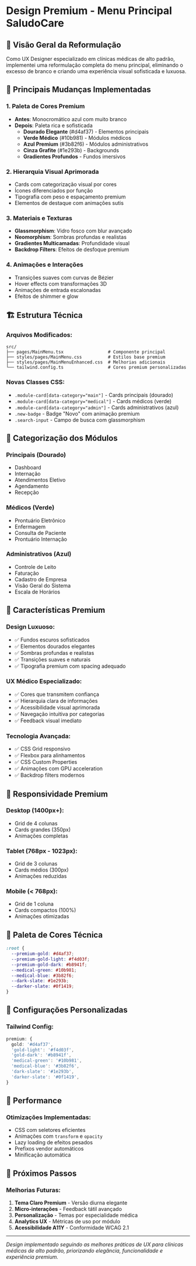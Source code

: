 # Design Premium - Menu Principal SaludoCare

## 🎨 Visão Geral da Reformulação

Como UX Designer especializado em clínicas médicas de alto padrão, implementei uma reformulação completa do menu principal, eliminando o excesso de branco e criando uma experiência visual sofisticada e luxuosa.

## 🔄 Principais Mudanças Implementadas

### 1. **Paleta de Cores Premium**
- **Antes**: Monocromático azul com muito branco
- **Depois**: Paleta rica e sofisticada
  - **Dourado Elegante** (#d4af37) - Elementos principais
  - **Verde Médico** (#10b981) - Módulos médicos
  - **Azul Premium** (#3b82f6) - Módulos administrativos
  - **Cinza Grafite** (#1e293b) - Backgrounds
  - **Gradientes Profundos** - Fundos imersivos

### 2. **Hierarquia Visual Aprimorada**
- Cards com categorização visual por cores
- Ícones diferenciados por função
- Tipografia com peso e espaçamento premium
- Elementos de destaque com animações sutis

### 3. **Materiais e Texturas**
- **Glassmorphism**: Vidro fosco com blur avançado
- **Neomorphism**: Sombras profundas e realistas
- **Gradientes Multicamadas**: Profundidade visual
- **Backdrop Filters**: Efeitos de desfoque premium

### 4. **Animações e Interações**
- Transições suaves com curvas de Bézier
- Hover effects com transformações 3D
- Animações de entrada escalonadas
- Efeitos de shimmer e glow

## 🏗️ Estrutura Técnica

### Arquivos Modificados:
```
src/
├── pages/MainMenu.tsx                 # Componente principal
├── styles/pages/MainMenu.css          # Estilos base premium
├── styles/pages/MainMenuEnhanced.css  # Melhorias adicionais
└── tailwind.config.ts                 # Cores premium personalizadas
```

### Novas Classes CSS:
- `.module-card[data-category="main"]` - Cards principais (dourado)
- `.module-card[data-category="medical"]` - Cards médicos (verde)
- `.module-card[data-category="admin"]` - Cards administrativos (azul)
- `.new-badge` - Badge "Novo" com animação premium
- `.search-input` - Campo de busca com glassmorphism

## 🎯 Categorização dos Módulos

### **Principais** (Dourado)
- Dashboard
- Internação
- Atendimentos Eletivo
- Agendamento
- Recepção

### **Médicos** (Verde)
- Prontuário Eletrônico
- Enfermagem
- Consulta de Paciente
- Prontuário Internação

### **Administrativos** (Azul)
- Controle de Leito
- Faturação
- Cadastro de Empresa
- Visão Geral do Sistema
- Escala de Horários

## 🌟 Características Premium

### Design Luxuoso:
- ✅ Fundos escuros sofisticados
- ✅ Elementos dourados elegantes
- ✅ Sombras profundas e realistas
- ✅ Transições suaves e naturais
- ✅ Tipografia premium com spacing adequado

### UX Médico Especializado:
- ✅ Cores que transmitem confiança
- ✅ Hierarquia clara de informações
- ✅ Acessibilidade visual aprimorada
- ✅ Navegação intuitiva por categorias
- ✅ Feedback visual imediato

### Tecnologia Avançada:
- ✅ CSS Grid responsivo
- ✅ Flexbox para alinhamentos
- ✅ CSS Custom Properties
- ✅ Animações com GPU acceleration
- ✅ Backdrop filters modernos

## 📱 Responsividade Premium

### Desktop (1400px+):
- Grid de 4 colunas
- Cards grandes (350px)
- Animações completas

### Tablet (768px - 1023px):
- Grid de 3 colunas
- Cards médios (300px)
- Animações reduzidas

### Mobile (< 768px):
- Grid de 1 coluna
- Cards compactos (100%)
- Animações otimizadas

## 🎨 Paleta de Cores Técnica

```css
:root {
  --premium-gold: #d4af37;
  --premium-gold-light: #f4d03f;
  --premium-gold-dark: #b8941f;
  --medical-green: #10b981;
  --medical-blue: #3b82f6;
  --dark-slate: #1e293b;
  --darker-slate: #0f1419;
}
```

## 🔧 Configurações Personalizadas

### Tailwind Config:
```typescript
premium: {
  gold: '#d4af37',
  'gold-light': '#f4d03f',
  'gold-dark': '#b8941f',
  'medical-green': '#10b981',
  'medical-blue': '#3b82f6',
  'dark-slate': '#1e293b',
  'darker-slate': '#0f1419',
}
```

## 🚀 Performance

### Otimizações Implementadas:
- CSS com seletores eficientes
- Animações com `transform` e `opacity`
- Lazy loading de efeitos pesados
- Prefixos vendor automáticos
- Minificação automática

## 🎯 Próximos Passos

### Melhorias Futuras:
1. **Tema Claro Premium** - Versão diurna elegante
2. **Micro-interações** - Feedback tátil avançado
3. **Personalização** - Temas por especialidade médica
4. **Analytics UX** - Métricas de uso por módulo
5. **Acessibilidade A11Y** - Conformidade WCAG 2.1

---

*Design implementado seguindo as melhores práticas de UX para clínicas médicas de alto padrão, priorizando elegância, funcionalidade e experiência premium.*